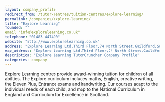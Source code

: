 ```yaml
---
layout: company_profile
redirect_from: /tutor-centres/tuition-centres/explore-learning/
permalink: /companies/explore-learning/
title: "Explore Learning"
founded: ""
email "info@explorelearning.co.uk"
telephone: "01483 447410"
website: "http://www.explorelearning.co.uk"
address: "Explore Learning Ltd,Third Floor,74 North Street,Guildford,Surrey,GU1 4AW"
map_address: "Explore Learning Ltd,Third Floor,74 North Street,Guildford,Surrey,GU1 4AW"
description: "Explore Learning TutorCruncher Company Profile"
categories: company
---
```

Explore Learning centres provide award-winning tuition for children of all abilties. The Explore curriculum includes maths, English, creative writing, the Eleven Plus, Entrance exams and handwriting.  Our courses adapt to the individual needs of each child, and map to the National Curriculum in England and Curriculum for Excellence in Scotland.